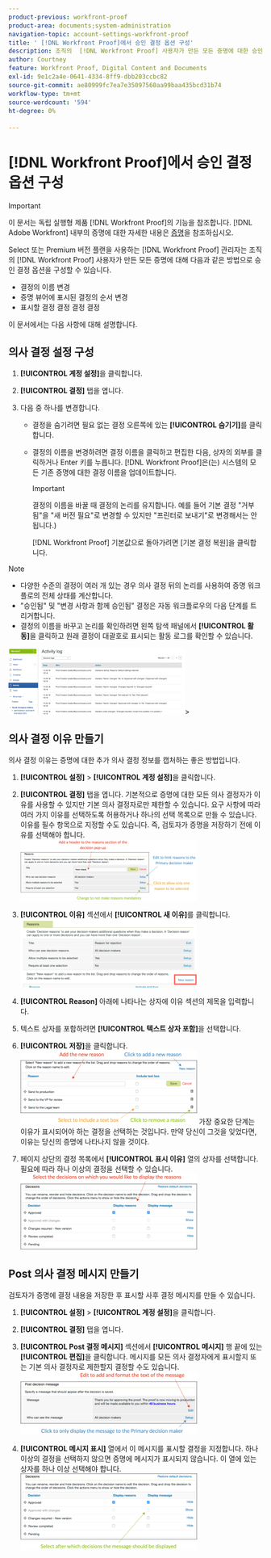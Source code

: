 ```yaml
---
product-previous: workfront-proof
product-area: documents;system-administration
navigation-topic: account-settings-workfront-proof
title: ' [!DNL Workfront Proof]에서 승인 결정 옵션 구성'
description: 조직의  [!DNL Workfront Proof] 사용자가 만든 모든 증명에 대한 승인 결정 옵션을 구성할 수 있습니다.
author: Courtney
feature: Workfront Proof, Digital Content and Documents
exl-id: 9e1c2a4e-0641-4334-8ff9-dbb203ccbc82
source-git-commit: ae80999fc7ea7e35097560aa99baa435bcd31b74
workflow-type: tm+mt
source-wordcount: '594'
ht-degree: 0%

---
```


# [!DNL Workfront Proof]에서 승인 결정 옵션 구성

>[!IMPORTANT]
>
>이 문서는 독립 실행형 제품 [!DNL Workfront Proof]의 기능을 참조합니다. [!DNL Adobe Workfront] 내부의 증명에 대한 자세한 내용은 [증명](../../../review-and-approve-work/proofing/proofing.md)을 참조하십시오.

Select 또는 Premium 버전 플랜을 사용하는 [!DNL Workfront Proof] 관리자는 조직의 [!DNL Workfront Proof] 사용자가 만든 모든 증명에 대해 다음과 같은 방법으로 승인 결정 옵션을 구성할 수 있습니다.

* 결정의 이름 변경
* 증명 뷰어에 표시된 결정의 순서 변경
* 표시할 결정 결정 결정 결정

이 문서에서는 다음 사항에 대해 설명합니다.

## 의사 결정 설정 구성

1. **[!UICONTROL 계정 설정]**&#x200B;을 클릭합니다.
1. **[!UICONTROL 결정]** 탭을 엽니다.
1. 다음 중 하나를 변경합니다.

   * 결정을 숨기려면 필요 없는 결정 오른쪽에 있는 **[!UICONTROL 숨기기]**&#x200B;를 클릭합니다.
   * 결정의 이름을 변경하려면 결정 이름을 클릭하고 편집한 다음, 상자의 외부를 클릭하거나 Enter 키를 누릅니다. [!DNL Workfront Proof]은(는) 시스템의 모든 기존 증명에 대한 결정 이름을 업데이트합니다.

     >[!IMPORTANT]
     >
     >결정의 이름을 바꿀 때 결정의 논리를 유지합니다. 예를 들어 기본 결정 &quot;거부됨&quot;을 &quot;새 버전 필요&quot;로 변경할 수 있지만 &quot;프린터로 보내기&quot;로 변경해서는 안 됩니다.)

     [!DNL Workfront Proof] 기본값으로 돌아가려면 [기본 결정 복원]을 클릭합니다.

>[!NOTE]
>
>* 다양한 수준의 결정이 여러 개 있는 경우 의사 결정 뒤의 논리를 사용하여 증명 워크플로의 전체 상태를 계산합니다.
>* &quot;승인됨&quot; 및 &quot;변경 사항과 함께 승인됨&quot; 결정은 자동 워크플로우의 다음 단계를 트리거합니다.
>* 결정의 이름을 바꾸고 논리를 확인하려면 왼쪽 탐색 패널에서 **[!UICONTROL 활동]**&#x200B;을 클릭하고 원래 결정이 대괄호로 표시되는 활동 로그를 확인할 수 있습니다.
>
>  ![2016-12-20_1921.png](assets/2016-12-20-1921-350x132.png)>

## 의사 결정 이유 만들기

의사 결정 이유는 증명에 대한 추가 의사 결정 정보를 캡처하는 좋은 방법입니다.

1. **[!UICONTROL 설정]** > **[!UICONTROL 계정 설정]**&#x200B;을 클릭합니다.

1. **[!UICONTROL 결정]** 탭을 엽니다.
기본적으로 증명에 대한 모든 의사 결정자가 이유를 사용할 수 있지만 기본 의사 결정자로만 제한할 수 있습니다.
요구 사항에 따라 여러 가지 이유를 선택하도록 허용하거나 하나의 선택 목록으로 만들 수 있습니다. 이유를 필수 항목으로 지정할 수도 있습니다. 즉, 검토자가 증명을 저장하기 전에 이유를 선택해야 합니다.
   ![Reasons_setup.png](assets/reasons-setup-350x121.png)

1. **[!UICONTROL 이유]** 섹션에서 **[!UICONTROL 새 이유]**&#x200B;를 클릭합니다.
   ![New_reason.png](assets/new-reason-350x135.png)

1. **[!UICONTROL Reason]** 아래에 나타나는 상자에 이유 섹션의 제목을 입력합니다.
1. 텍스트 상자를 포함하려면 **[!UICONTROL 텍스트 상자 포함]**&#x200B;을 선택합니다.
1. **[!UICONTROL 저장]**&#x200B;을 클릭합니다.
   ![reasons_setup_2.png](assets/reasons-setup-2-350x146.png)
가장 중요한 단계는 이유가 표시되어야 하는 결정을 선택하는 것입니다. 만약 당신이 그것을 잊었다면, 이유는 당신의 증명에 나타나지 않을 것이다.

1. 페이지 상단의 결정 목록에서 **[!UICONTROL 표시 이유]** 열의 상자를 선택합니다. 필요에 따라 하나 이상의 결정을 선택할 수 있습니다.
   ![이유_-_decision_selection.png](assets/reasons---decision-selection-350x150.png)

## Post 의사 결정 메시지 만들기

검토자가 증명에 결정 내용을 저장한 후 표시할 사후 결정 메시지를 만들 수 있습니다.

1. **[!UICONTROL 설정]** > **[!UICONTROL 계정 설정]**&#x200B;을 클릭합니다.

1. **[!UICONTROL 결정]** 탭을 엽니다.
1. **[!UICONTROL Post 결정 메시지]** 섹션에서 **[!UICONTROL 메시지]** 행 끝에 있는 **[!UICONTROL 편집]**&#x200B;을 클릭합니다.
메시지를 모든 의사 결정자에게 표시할지 또는 기본 의사 결정자로 제한할지 결정할 수도 있습니다.
   ![post_decision_message_set_up.png](assets/post-decision-message-set-up-350x125.png)

1. **[!UICONTROL 메시지 표시]** 열에서 이 메시지를 표시할 결정을 지정합니다.
하나 이상의 결정을 선택하지 않으면 증명에 메시지가 표시되지 않습니다. 이 열에 있는 상자를 하나 이상 선택해야 합니다.
   ![post_decision_message_set_up_2.png](assets/post-decision-message-set-up-2-350x151.png)
